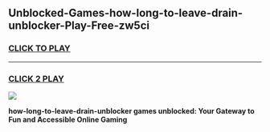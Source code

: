 
## Unblocked-Games-how-long-to-leave-drain-unblocker-Play-Free-zw5ci
<h3>
<a href="https://premium76.site?title=how-long-to-leave-drain-unblocker&ref=19M">CLICK TO PLAY</a></h3>
<hr>

<h3>
<a href="https://premium76.site?title=how-long-to-leave-drain-unblocker&ref=19M">CLICK 2 PLAY</a>
  
</h3>

<a href="https://premium76.site?title=how-long-to-leave-drain-unblocker&ref=19M"><img src="https://clearcache.store/games.png"></a>


**how-long-to-leave-drain-unblocker games unblocked: Your Gateway to Fun and Accessible Online Gaming**
